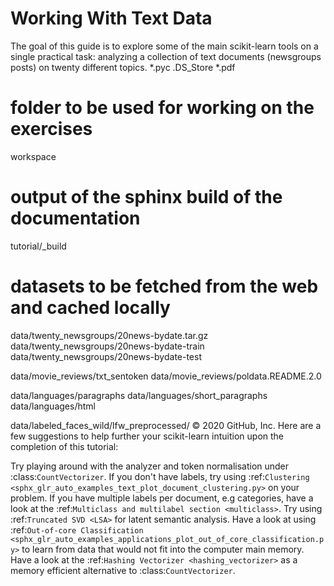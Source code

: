 # Working With Text Data
The goal of this guide is to explore some of the main scikit-learn tools on a single practical task: analyzing a collection of text documents (newsgroups posts) on twenty different topics.
*.pyc
.DS_Store
*.pdf

# folder to be used for working on the exercises
workspace

# output of the sphinx build of the documentation
tutorial/_build

# datasets to be fetched from the web and cached locally
data/twenty_newsgroups/20news-bydate.tar.gz
data/twenty_newsgroups/20news-bydate-train
data/twenty_newsgroups/20news-bydate-test

data/movie_reviews/txt_sentoken
data/movie_reviews/poldata.README.2.0

data/languages/paragraphs
data/languages/short_paragraphs
data/languages/html

data/labeled_faces_wild/lfw_preprocessed/
© 2020 GitHub, Inc.
Here are a few suggestions to help further your scikit-learn intuition upon the completion of this tutorial:

Try playing around with the analyzer and token normalisation under :class:`CountVectorizer`.
If you don't have labels, try using :ref:`Clustering <sphx_glr_auto_examples_text_plot_document_clustering.py>` on your problem.
If you have multiple labels per document, e.g categories, have a look at the :ref:`Multiclass and multilabel section <multiclass>`.
Try using :ref:`Truncated SVD <LSA>` for latent semantic analysis.
Have a look at using :ref:`Out-of-core Classification <sphx_glr_auto_examples_applications_plot_out_of_core_classification.py>` to learn from data that would not fit into the computer main memory.
Have a look at the :ref:`Hashing Vectorizer <hashing_vectorizer>` as a memory efficient alternative to :class:`CountVectorizer`.

